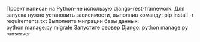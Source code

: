 Проект написан  на Python-не использую django-rest-framework.
Для запуска нужно установить зависимости, выполнив команду:
  pip install -r requirements.txt
Выполните миграции базы данных:  
  python manage.py migrate
Запустите сервер Django:
  python manage.py runserver
